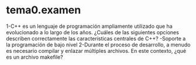 # tema0.examen
1-C++ es un lenguaje de programación ampliamente utilizado que ha evolucionado a lo largo de los años. ¿Cuáles de las siguientes opciones describen correctamente las características centrales de C++?
-Soporte a la programación de bajo nivel
2-Durante el proceso de desarrollo, a menudo es necesario compilar y enlazar múltiples archivos. En este contexto, ¿qué es un archivo makefile?
